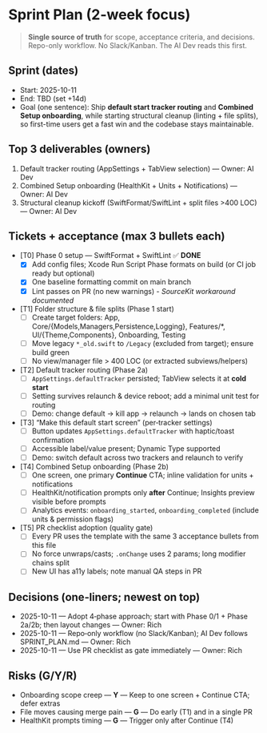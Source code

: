 # Sprint Plan (2-week focus)

> **Single source of truth** for scope, acceptance criteria, and decisions.
> Repo-only workflow. No Slack/Kanban. The AI Dev reads this first.

## Sprint (dates)
- Start: 2025-10-11
- End:   TBD (set +14d)
- Goal (one sentence): Ship **default start tracker routing** and **Combined Setup onboarding**, while starting structural cleanup (linting + file splits), so first-time users get a fast win and the codebase stays maintainable.

## Top 3 deliverables (owners)
1) Default tracker routing (AppSettings + TabView selection) — Owner: AI Dev
2) Combined Setup onboarding (HealthKit + Units + Notifications) — Owner: AI Dev
3) Structural cleanup kickoff (SwiftFormat/SwiftLint + split files >400 LOC) — Owner: AI Dev

## Tickets + acceptance (max 3 bullets each)

- [T0] Phase 0 setup — SwiftFormat + SwiftLint ✅ **DONE**
  - [x] Add config files; Xcode Run Script Phase formats on build (or CI job ready but optional)
  - [x] One baseline formatting commit on main branch
  - [x] Lint passes on PR (no new warnings) - *SourceKit workaround documented*

- [T1] Folder structure & file splits (Phase 1 start)
  - [ ] Create target folders: App, Core/{Models,Managers,Persistence,Logging}, Features/*, UI/{Theme,Components}, Onboarding, Testing
  - [ ] Move legacy `*_old.swift` to `/Legacy` (excluded from target); ensure build green
  - [ ] No view/manager file > 400 LOC (or extracted subviews/helpers)

- [T2] Default tracker routing (Phase 2a)
  - [ ] `AppSettings.defaultTracker` persisted; TabView selects it at **cold start**
  - [ ] Setting survives relaunch & device reboot; add a minimal unit test for routing
  - [ ] Demo: change default → kill app → relaunch → lands on chosen tab

- [T3] “Make this default start screen” (per‑tracker settings)
  - [ ] Button updates `AppSettings.defaultTracker` with haptic/toast confirmation
  - [ ] Accessible label/value present; Dynamic Type supported
  - [ ] Demo: switch default across two trackers and relaunch to verify

- [T4] Combined Setup onboarding (Phase 2b)
  - [ ] One screen, one primary **Continue** CTA; inline validation for units + notifications
  - [ ] HealthKit/notification prompts only **after** Continue; Insights preview visible before prompts
  - [ ] Analytics events: `onboarding_started`, `onboarding_completed` (include units & permission flags)

- [T5] PR checklist adoption (quality gate)
  - [ ] Every PR uses the template with the same 3 acceptance bullets from this file
  - [ ] No force unwraps/casts; `.onChange` uses 2 params; long modifier chains split
  - [ ] New UI has a11y labels; note manual QA steps in PR

## Decisions (one‑liners; newest on top)
- 2025-10-11 — Adopt 4‑phase approach; start with Phase 0/1 + Phase 2a/2b; then layout changes — Owner: Rich
- 2025-10-11 — Repo‑only workflow (no Slack/Kanban); AI Dev follows SPRINT_PLAN.md — Owner: Rich
- 2025-10-11 — Use PR checklist as gate immediately — Owner: Rich

## Risks (G/Y/R)
- Onboarding scope creep — **Y** — Keep to one screen + Continue CTA; defer extras
- File moves causing merge pain — **G** — Do early (T1) and in a single PR
- HealthKit prompts timing — **G** — Trigger only after Continue (T4)